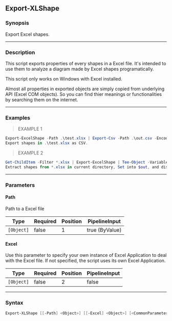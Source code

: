 Export-XLShape
--------------

### Synopsis
Export Excel shapes.

---

### Description

This script exports properties of every shapes in a Excel file.
It's intended to use them to analyze a diagram made by Excel shapes programatically.

This script only works on Windows with Excel installed.

Almost all properties in exported objects are simply copied from underlying API (Excel COM objects).
So you can find thier meanings or functionalities by searching them on the internet.

---

### Examples
> EXAMPLE 1

```PowerShell
Export-ExcelShape -Path .\test.xlsx | Export-Csv -Path .\out.csv -Encoding UTF8 -NotypeInformation
Export shapes in .\test.xlsx as CSV.
```
> EXAMPLE 2

```PowerShell
Get-ChildItem -Filter *.xlsx | Export-ExcelShape | Tee-Object -Variable out | Out-GridView
Extract shapes from *.xlsx in current directory, Set into $out, and display in gridview.
```

---

### Parameters
#### **Path**
Path to a Excel file

|Type      |Required|Position|PipelineInput |
|----------|--------|--------|--------------|
|`[Object]`|false   |1       |true (ByValue)|

#### **Excel**
Use this parameter to specify your own instance of Excel Application to deal with the Excel file.
If not specified, the script uses its own Excel Application.

|Type      |Required|Position|PipelineInput|
|----------|--------|--------|-------------|
|`[Object]`|false   |2       |false        |

---

### Syntax
```PowerShell
Export-XLShape [[-Path] <Object>] [[-Excel] <Object>] [<CommonParameters>]
```
